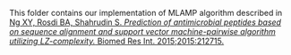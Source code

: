 This folder contains our implementation of MLAMP algorithm described in [Ng XY, Rosdi BA, Shahrudin S. *Prediction of antimicrobial peptides based on sequence alignment and support vector machine-pairwise algorithm utilizing LZ-complexity.* Biomed Res Int. 2015;2015:212715.](https://doi.org/10.1155/2015/212715)
